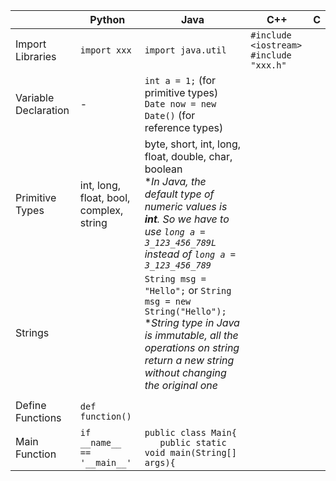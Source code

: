 |   | Python | Java |C++|C|
|---| ------ | ---- |---|-|
|Import Libraries| `import xxx` | `import java.util` |`#include <iostream>` <br> `#include "xxx.h"`| |
|Variable Declaration| - |`int a = 1;` (for primitive types) <br> `Date now = new Date()` (for reference types)| | |
|Primitive Types|int, long, float, bool, complex, string|byte, short, int, long, float, double, char, boolean <br> *_In Java, the default type of numeric values is **int**. So we have to use `long a = 3_123_456_789L` instead of `long a = 3_123_456_789`_|||
|Strings||`String msg = "Hello";` or `String msg = new String("Hello");` <br> *_String type in Java is immutable, all the operations on string return a new string without changing the original one_|||
||||||
|Define Functions|`def function()`||||
|Main Function|`if __name__ == '__main__'`|`public class Main{` <br> `   public static void main(String[] args){`|||
